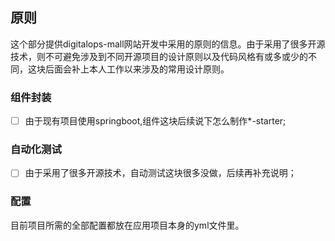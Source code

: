 ## 原则

这个部分提供digitalops-mall网站开发中采用的原则的信息。由于采用了很多开源技术，则不可避免涉及到不同开源项目的设计原则以及代码风格有或多或少的不同，这块后面会补上本人工作以来涉及的常用设计原则。

### 组件封装

- [ ] 由于现有项目使用springboot,组件这块后续说下怎么制作*-starter;

### 自动化测试

- [ ] 由于采用了很多开源技术，自动测试这块很多没做，后续再补充说明；

### 配置

目前项目所需的全部配置都放在应用项目本身的yml文件里。